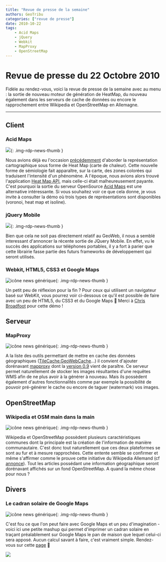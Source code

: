 ```yaml
---
title: "Revue de presse de la semaine"
authors: GeoTribu
categories: ["revue de presse"]
date: 2010-10-22
tags:
    - Acid Maps
    - jQuery
    - Webkit
    - MapProxy
    - OpenStreetMap
---
```


# Revue de presse du 22 Octobre 2010

Fidèle au rendez-vous, voici la revue de presse de la semaine avec au menu : la sortie de nouveau moteur de génération de HeatMap, du nouveau également dans les serveurs de cache de données ou encore le rapprochement entre Wikipedia et OpenStreetMap en Allemagne.

----

## Client

### Acid Maps

![](https://cdn.geotribu.fr/img/logos-icones/divers/voronoi.png){: .img-rdp-news-thumb }

Nous avions déjà eu l'occasion [précédemment](http://geotribu.net/node/192) d'aborder la représentation cartographique sous forme de Heat Map (carte de chaleur). Cette nouvelle forme de sémiologie fait apparaître, sur la carte, des zones colorées qui traduisent l'intensité d'un phénomène. A l'époque, nous avions alors trouvé l'application [Heat Map API](http://www.heatmapapi.com/), mais celle-ci était malheureusement payante. C'est pourquoi la sortie du serveur OpenSource [Acid Maps](http://xoomcode.com/content/acid-maps-visualizations-real-time-decisions) est une alternative intéressante. Si vous souhaitez voir ce que cela donne, je vous invite à consulter la démo où trois types de représentations sont disponibles (voronoi, heat map et isoline).

### jQuery Mobile

![](https://cdn.geotribu.fr/img/2icon_jquery%20%281%29.jpg){: .img-rdp-news-thumb }

Bien que cela ne soit pas directement relatif au GeoWeb, il nous a semblé interessant d'annoncer la récente sortie de JQuery Mobile. En effet, vu le succès des applications sur téléphones portables, il y a fort à parier que cette librairie fasse partie des futurs frameworks de développement qui seront utilisés.

### Webkit, HTML5, CSS3 et Google Maps

![icône news générique](https://cdn.geotribu.fr/img/internal/icons-rdp-news/news.png "News Geotribu"){: .img-rdp-news-thumb }

Un petit peu de réflexion pour la fin ? Pour ceux qui utilisent un navigateur basé sur WebKit, vous pourrez voir ci-dessous ce qu'il est possible de faire avec un peu de HTML5, du CSS3 et du Google Maps :slightly_smiling_face: Merci à [Chris](http://twitter.com/#broady) [Broadfoot](http://chrisbroadfoot.id.au/) pour cette démo !

## Serveur

### MapProxy

![icône news générique](https://cdn.geotribu.fr/img/internal/icons-rdp-news/news.png "News Geotribu"){: .img-rdp-news-thumb }

A la liste des outils permettant de mettre en cache des données géographiques ([TileCache](http://tilecache.org/),[GeoWebCache](http://geowebcache.sourceforge.net/)...) il convient d'ajouter dorénavant [mapproxy](http://mapproxy.org/) dont la [version 0.9](http://blog.mapproxy.org/new-mapproxy-090-release) vient de paraître. Ce serveur permet naturellement de stocker les images résultantes d'une requêtes WMS afin de ne plus avoir à la générer à nouveau. Mais ils possèdent également d'autres fonctionnalités comme par exemple la possibilité de pouvoir pré-générer le cache ou encore de taguer (watermark) vos images.

## OpenStreetMap

### Wikipedia et OSM main dans la main

![icône news générique](https://cdn.geotribu.fr/img/internal/icons-rdp-news/news.png "News Geotribu"){: .img-rdp-news-thumb }

Wikipedia et OpenStreetMap possèdent plusieurs caractéristiques communes dont la principale est la création de l'information de manière communautaire. C'est donc tout naturellement que ces deux plateformes se sont au fur et à mesure rapprochées. Cette entente semble se confirmer et même s'affirmer comme le prouve cette initiative du Wikipedia Allemand (cf [annonce](http://opengeodata.org/wikipedia-makes-openstreetmap-more-prominent)). Tout les articles possédant une information géographique seront dorénavant affichés sur un fond OpenStreetMap. A quand la même chose pour nous ?

## Divers

### Le cadran solaire de Google Maps

![icône news générique](https://cdn.geotribu.fr/img/internal/icons-rdp-news/news.png "News Geotribu"){: .img-rdp-news-thumb }

C'est fou ce que l'on peut faire avec Google Maps et un peu d'imagination - voici ici une petite mashup qui permet d'imprimer un cadran solaire en traçant préalablement sur Google Maps le pan de maison que lequel celui-ci sera apposé. Aucun calcul savant à faire, c'est vraiment simple. Rendez-vous sur cette [page](http://sundial.damia.net/vertical/index-fr.html) :slightly_smiling_face:

![](http://sundial.damia.net/vertical/ima/sundial-window.jpg)
